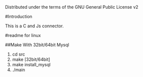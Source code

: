 Distributed under the terms of the GNU General Public License v2

#Introduction

This is a C and Js connector.

#readme for linux

##Make With 32bit/64bit Mysql

1. cd src
2. make [32bit/64bit]
3. make install_mysql
4. ./main

